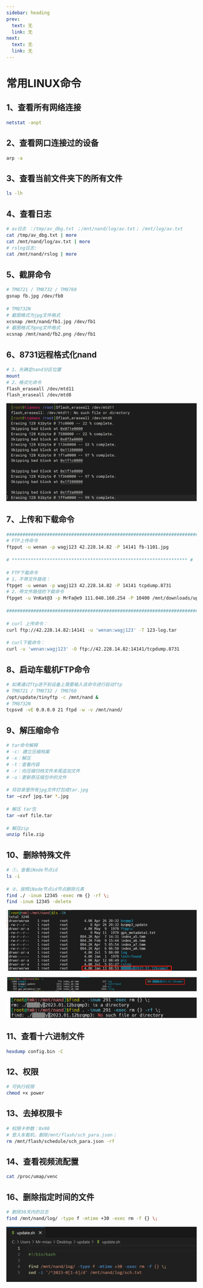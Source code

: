 ```yaml
---
sidebar: heading
prev:
  text: 无
  link: 无
next:
  text: 无
  link: 无
---
```


# 常用LINUX命令

## 1、查看所有网络连接

```bash
netstat -anpt
```

## 2、查看网口连接过的设备

```bash
arp -a
```

## 3、查看当前文件夹下的所有文件

```bash
ls -lh
```

## 4、查看日志

```bash
# av日志 ：/tmp/av_dbg.txt ；/mnt/nand/log/av.txt； /mnt/log/av.txt
cat /tmp/av_dbg.txt | more
cat /mnt/nand/log/av.txt | more
# rslog日志:  
cat /mnt/nand/rslog | more
```

## 5、截屏命令 

```bash
# TM8721 / TM8732 / TM8760
gsnap fb.jpg /dev/fb0

# TM8732N
# 截图格式为jpg文件格式
xcsnap /mnt/nand/fb1.jpg /dev/fb1
# 截图格式为png文件格式
xcsnap /mnt/nand/fb2.png /dev/fb1

```

## 6、8731远程格式化nand

```bash
# 1、先确定nand分区位置
mount
# 2、格式化命令
flash_eraseall /dev/mtd11
flash_eraseall /dev/mtd8
```

![8731远程格式化nand](/articles/常用LINUX命令/8731远程格式化nand.png )

## 7、上传和下载命令

```bash
############################################################################
# FTP上传命令
ftpput -u wenan -p wagj123 42.228.14.82 -P 14141 fb-1101.jpg

# ***************************************************************** #

# FTP下载命令
# 1、不带文件路径：
ftpget -u wenan -p wagj123 42.228.14.82 -P 14141 tcpdump.8731
# 2、带文件路径的下载命令
ftpget -u VnKat@3 -p MrFa@e9 111.040.160.254 -P 10400 /mnt/downloads/update_sh.zip /8760_2_0_67/update_sh.zip

############################################################################

# curl 上传命令：
curl ftp://42.228.14.82:14141 -u 'wenan:wagj123' -T 123-log.tar

# curl下载命令：
curl -u 'wenan:wagj123' -O ftp://42.228.14.82:14141/tcpdump.8731
```

## 8、启动车载机FTP命令

```bash
# 如果通过ftp进不到设备上需要输入该命令进行启动ftp
# TM8721 / TM8732 / TM8760
/opt/update/tinyftp -c /mnt/nand &
# TM8732N
tcpsvd -vE 0.0.0.0 21 ftpd -w -v /mnt/nand/
```

## 9、解压缩命令

```bash
# tar命令解释
# -c: 建立压缩档案
# -x：解压
# -t：查看内容
# -r：向压缩归档文件末尾追加文件
# -u：更新原压缩包中的文件

# 将目录里所有jpg文件打包成tar.jpg
tar –czvf jpg.tar *.jpg 

# 解压 tar包
tar –xvf file.tar 

# 解压zip
unzip file.zip 
```

## 10、删除特殊文件

```bash
# ①、查看iNode节点id
ls -i

# ②、按照iNode节点id节点删除元素
find ./ -inum 12345 -exec rm {} -rf \;
find -inum 12345 -delete
```

![删除特殊文件1](/articles/常用LINUX命令/删除特殊文件1.png )

![删除特殊文件2](/articles/常用LINUX命令/删除特殊文件2.png )

![删除特殊文件3](/articles/常用LINUX命令/删除特殊文件3.png )

## 11、查看十六进制文件

```bash
hexdump config.bin -C
```

## 12、权限

```bash
# 可执行权限
chmod +x power
```

## 13、去掉权限卡

```bash
# 权限卡参数：0x90
# 登入车载机，删除/mnt/flash/sch_para.json；
rm /mnt/flash/schedule/sch_para.json -rf
```

## 14、查看视频流配置

```bash
cat /proc/umap/venc
```

## 16、删除指定时间的文件

```bash
# 删除30天内的日志
find /mnt/nand/log/ -type f -mtime +30 -exec rm -f {} \;
```

![删除指定时间的文件](/articles/常用LINUX命令/删除指定时间的文件.png )

